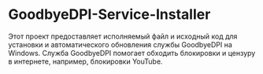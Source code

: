 # GoodbyeDPI-Service-Installer
Этот проект предоставляет исполняемый файл и исходный код для установки и автоматического обновления службы GoodbyeDPI на Windows. Служба GoodbyeDPI помогает обходить блокировки и цензуру в интернете, например, блокировки YouTube.

